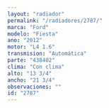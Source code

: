 ```yaml
---
layout: "radiador"
permalink: "/radiadores/2787/"
marca: "Ford"
modelo: "Fiesta"
ano: "2012"
motor: "L4 1.6"
transmision: "Automática"
parte: "438402"
clima: "Con clima"
alto: "13 3/4"
ancho: "21 3/4"
observaciones: ""
id: "2787"
---
```


